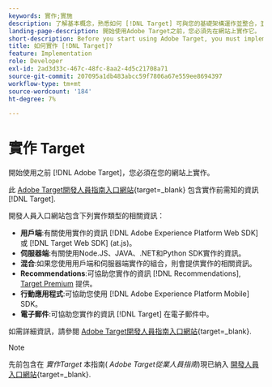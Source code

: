 ```yaml
---
keywords: 實作;實施
description: 了解基本概念，熟悉如何 [!DNL Target] 可與您的基礎架構運作並整合，並了解訪客的追蹤方式。
landing-page-description: 開始使用Adobe Target之前，您必須先在網站上實作它。
short-description: Before you start using Adobe Target, you must implement it on your site.
title: 如何實作 [!DNL Target]?
feature: Implementation
role: Developer
exl-id: 2ad3d33c-467c-48fc-8aa2-4d5c21708a71
source-git-commit: 207095a1db483abcc59f7806a67e559ee8694397
workflow-type: tm+mt
source-wordcount: '184'
ht-degree: 7%

---
```


# 實作 Target

開始使用之前 [!DNL Adobe Target]，您必須在您的網站上實作。

此 [Adobe Target開發人員指南入口網站](https://developer.adobe.com/target/){target=_blank} 包含實作前需知的資訊 [!DNL Target].

開發人員入口網站包含下列實作類型的相關資訊：

* **用戶端**:有關使用實作的資訊 [!DNL Adobe Experience Platform Web SDK] 或 [!DNL Target Web SDK] (at.js)。
* **伺服器端**:有關使用Node.JS、JAVA、.NET和Python SDK實作的資訊。
* **混合**:如果您使用用戶端和伺服器端實作的組合，則會提供實作的相關資訊。
* **Recommendations**:可協助您實作的資訊 [!DNL Recommendations], [Target Premium](/help/main/c-intro/intro.md#premium) 提供。
* **行動應用程式**:可協助您使用 [!DNL Adobe Experience Platform Mobile] SDK。
* **電子郵件**:可協助您實作的資訊 [!DNL Target] 在電子郵件中。

如需詳細資訊，請參閱 [Adobe Target開發人員指南入口網站](https://developer.adobe.com/target/){target=_blank}.

>[!NOTE]
>
>先前包含在 *實作Target* 本指南( *Adobe Target從業人員指南*)現已納入 [開發人員入口網站](https://developer.adobe.com/target/){target=_blank}.





